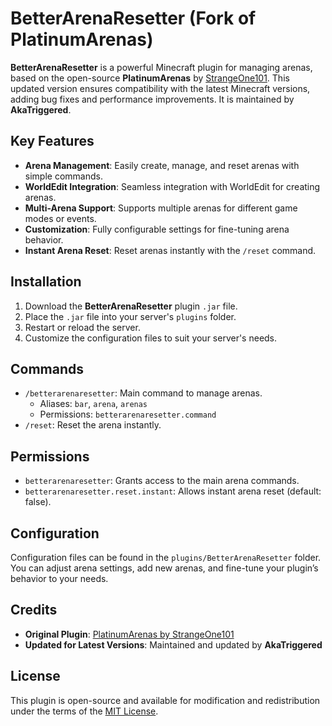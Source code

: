 # BetterArenaResetter (Fork of PlatinumArenas)

**BetterArenaResetter** is a powerful Minecraft plugin for managing arenas, based on the open-source **PlatinumArenas** by [StrangeOne101](https://github.com/StrangeOne101/PlatinumArenas). This updated version ensures compatibility with the latest Minecraft versions, adding bug fixes and performance improvements. It is maintained by **AkaTriggered**.

## Key Features
- **Arena Management**: Easily create, manage, and reset arenas with simple commands.
- **WorldEdit Integration**: Seamless integration with WorldEdit for creating arenas.
- **Multi-Arena Support**: Supports multiple arenas for different game modes or events.
- **Customization**: Fully configurable settings for fine-tuning arena behavior.
- **Instant Arena Reset**: Reset arenas instantly with the `/reset` command.

## Installation

1. Download the **BetterArenaResetter** plugin `.jar` file.
2. Place the `.jar` file into your server's `plugins` folder.
3. Restart or reload the server.
4. Customize the configuration files to suit your server's needs.

## Commands
- `/betterarenaresetter`: Main command to manage arenas.
  - Aliases: `bar`, `arena`, `arenas`
  - Permissions: `betterarenaresetter.command`
- `/reset`: Reset the arena instantly.

## Permissions
- `betterarenaresetter`: Grants access to the main arena commands.
- `betterarenaresetter.reset.instant`: Allows instant arena reset (default: false).

## Configuration
Configuration files can be found in the `plugins/BetterArenaResetter` folder. You can adjust arena settings, add new arenas, and fine-tune your plugin’s behavior to your needs.

## Credits
- **Original Plugin**: [PlatinumArenas by StrangeOne101](https://github.com/StrangeOne101/PlatinumArenas)
- **Updated for Latest Versions**: Maintained and updated by **AkaTriggered**

## License
This plugin is open-source and available for modification and redistribution under the terms of the [MIT License](LICENSE).
